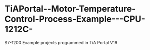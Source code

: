 # TiAPortal--Motor-Temperature-Control-Process-Example---CPU-1212C-
S7-1200 Example projects programmed in TiA Portal V19

